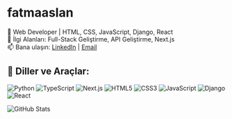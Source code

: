 # fatmaaslan
🚀 Web Developer | HTML, CSS, JavaScript, Django, React  
🎯 İlgi Alanları: Full-Stack Geliştirme, API Geliştirme, Next.js  
📫 Bana ulaşın: [LinkedIn](https://www.linkedin.com/in/fatma-aslan1/) | [Email](mailto:fatmaslan982@gmail.com)  

## 🚀 Diller ve Araçlar:
![Python](https://img.shields.io/badge/Python-3776AB?style=for-the-badge&logo=python&logoColor=white)
![TypeScript](https://img.shields.io/badge/TypeScript-3178C6?style=for-the-badge&logo=typescript&logoColor=white)
![Next.js](https://img.shields.io/badge/Next.js-000000?style=for-the-badge&logo=next.js&logoColor=white)
![HTML5](https://img.shields.io/badge/HTML5-E34F26?style=for-the-badge&logo=html5&logoColor=white)
![CSS3](https://img.shields.io/badge/CSS3-1572B6?style=for-the-badge&logo=css3&logoColor=white)
![JavaScript](https://img.shields.io/badge/JavaScript-F7DF1E?style=for-the-badge&logo=javascript&logoColor=black)
![Django](https://img.shields.io/badge/Django-092E20?style=for-the-badge&logo=django&logoColor=white)
![React](https://img.shields.io/badge/React-61DAFB?style=for-the-badge&logo=react&logoColor=black)

![GitHub Stats](https://github-readme-stats.vercel.app/api?username=fatmafeza182&show_icons=true&theme=radical)
